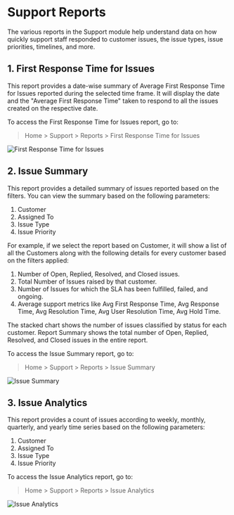 <!-- add-breadcrumbs -->
# Support Reports

The various reports in the Support module help understand data on how quickly support staff responded to customer issues, the issue types, issue priorities, timelines, and more.

## 1. First Response Time for Issues

This report provides a date-wise summary of Average First Response Time for Issues reported during the selected time frame. It will display the date and the "Average First Response Time" taken to respond to all the issues created on the respective date.

To access the First Response Time for Issues report, go to:
> Home > Support > Reports > First Response Time for Issues

<img class="screenshot" alt="First Response Time for Issues" src="{{docs_base_url}}/v12/assets/img/support/first-response-time.png">

## 2. Issue Summary

This report provides a detailed summary of issues reported based on the filters. You can view the summary based on the following parameters:

1. Customer
2. Assigned To
3. Issue Type
4. Issue Priority

For example, if we select the report based on Customer, it will show a list of all the Customers along with the following details for every customer based on the filters applied:

1. Number of Open, Replied, Resolved, and Closed issues.
2. Total Number of Issues raised by that customer.
3. Number of Issues for which the SLA has been fulfilled, failed, and ongoing.
4. Average support metrics like Avg First Response Time, Avg Response Time, Avg Resolution Time, Avg User Resolution Time, Avg Hold Time.

The stacked chart shows the number of issues classified by status for each customer. Report Summary shows the total number of Open, Replied, Resolved, and Closed issues in the entire report.

To access the Issue Summary report, go to:
> Home > Support > Reports > Issue Summary

<img class="screenshot" alt="Issue Summary" src="{{docs_base_url}}/v12/assets/img/support/issue-summary-report.png">

## 3. Issue Analytics

This report provides a count of issues according to weekly, monthly, quarterly, and yearly time series based on the following parameters:

1. Customer
2. Assigned To
3. Issue Type
4. Issue Priority

To access the Issue Analytics report, go to:
> Home > Support > Reports > Issue Analytics

<img class="screenshot" alt="Issue Analytics" src="{{docs_base_url}}/v12/assets/img/support/issue-analytics.png">
